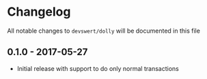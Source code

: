 # Changelog

All notable changes to `devswert/dolly` will be documented in this file

## 0.1.0 - 2017-05-27

- Initial release with support to do only normal transactions
